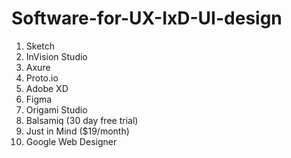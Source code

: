 # Software-for-UX-IxD-UI-design

1. Sketch
2. InVision Studio
3. Axure
4. Proto.io
5. Adobe XD
6. Figma
7. Origami Studio
8. Balsamiq \(30 day free trial\)
9. Just in Mind \($19/month\)
10. Google Web Designer


